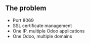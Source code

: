 ## The problem

* Port 8069
* SSL certificate management
* One IP, multiple Odoo applications
* One Odoo, multiple domains


